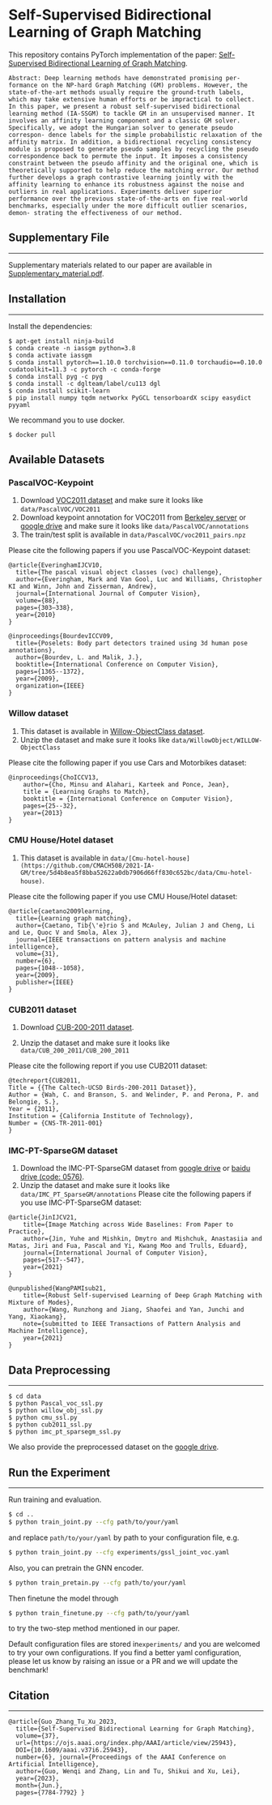 # Self-Supervised Bidirectional Learning of Graph Matching
This repository contains PyTorch implementation of the paper: [Self-Supervised Bidirectional Learning of Graph Matching](https://ojs.aaai.org/index.php/AAAI/article/view/25943).

`Abstract: Deep learning methods have demonstrated promising per- formance on the NP-hard Graph Matching (GM) problems. However, the state-of-the-art methods usually require the ground-truth labels, which may take extensive human efforts or be impractical to collect. In this paper, we present a robust self-supervised bidirectional learning method (IA-SSGM) to tackle GM in an unsupervised manner. It involves an affinity learning component and a classic GM solver. Specifically, we adopt the Hungarian solver to generate pseudo correspon- dence labels for the simple probabilistic relaxation of the affinity matrix. In addition, a bidirectional recycling consistency module is proposed to generate pseudo samples by recycling the pseudo correspondence back to permute the input. It imposes a consistency constraint between the pseudo affinity and the original one, which is theoretically supported to help reduce the matching error. Our method further develops a graph contrastive learning jointly with the affinity learning to enhance its robustness against the noise and outliers in real applications. Experiments deliver superior performance over the previous state-of-the-arts on five real-world benchmarks, especially under the more difficult outlier scenarios, demon- strating the effectiveness of our method.`

## Supplementary File 
***
Supplementary materials related to our paper are available in [Supplementary_material.pdf]([https://](https://github.com/CMACH508/IA-SSGM/blob/main/Supplementary_material.pdf)).

## Installation
***
Install the dependencies:
```
$ apt-get install ninja-build
$ conda create -n iassgm python=3.8
$ conda activate iassgm
$ conda install pytorch==1.10.0 torchvision==0.11.0 torchaudio==0.10.0 cudatoolkit=11.3 -c pytorch -c conda-forge
$ conda install pyg -c pyg
$ conda install -c dglteam/label/cu113 dgl
$ conda install scikit-learn
$ pip install numpy tqdm networkx PyGCL tensorboardX scipy easydict pyyaml
```
We recommand you to use docker.
```
$ docker pull 
```
## Available Datasets
### PascalVOC-Keypoint

1. Download [VOC2011 dataset](http://host.robots.ox.ac.uk/pascal/VOC/voc2011/index.html) and make sure it looks like `data/PascalVOC/VOC2011` 
1. Download keypoint annotation for VOC2011 from [Berkeley server](https://www2.eecs.berkeley.edu/Research/Projects/CS/vision/shape/poselets/voc2011_keypoints_Feb2012.tgz) or [google drive](https://drive.google.com/open?id=1D5o8rmnY1-DaDrgAXSygnflX5c-JyUWR) and make sure it looks like `data/PascalVOC/annotations`
1. The train/test split is available in `data/PascalVOC/voc2011_pairs.npz`



Please cite the following papers if you use PascalVOC-Keypoint dataset:
```
@article{EveringhamIJCV10,
  title={The pascal visual object classes (voc) challenge},
  author={Everingham, Mark and Van Gool, Luc and Williams, Christopher KI and Winn, John and Zisserman, Andrew},
  journal={International Journal of Computer Vision},
  volume={88},
  pages={303–338},
  year={2010}
}

@inproceedings{BourdevICCV09,
  title={Poselets: Body part detectors trained using 3d human pose annotations},
  author={Bourdev, L. and Malik, J.},
  booktitle={International Conference on Computer Vision},
  pages={1365--1372},
  year={2009},
  organization={IEEE}
}
```

### Willow dataset

1. This dataset is available in [Willow-ObjectClass dataset](http://www.di.ens.fr/willow/research/graphlearning/WILLOW-ObjectClass_dataset.zip).
2. Unzip the dataset and make sure it looks like ``data/WillowObject/WILLOW-ObjectClass``

Please cite the following paper if you use Cars and Motorbikes dataset:
```
@inproceedings{ChoICCV13,
    author={Cho, Minsu and Alahari, Karteek and Ponce, Jean},
    title = {Learning Graphs to Match},
    booktitle = {International Conference on Computer Vision},
    pages={25--32},
    year={2013}
}
```

### CMU House/Hotel dataset

1. This dataset is available in `data/[Cmu-hotel-house](https://github.com/CMACH508/2021-IA-GM/tree/5d4b8ea5f8bba52622a0db7906d66ff830c652bc/data/Cmu-hotel-house)`.

Please cite the following paper if you use CMU House/Hotel dataset:
```
@article{caetano2009learning,
  title={Learning graph matching},
  author={Caetano, Tib{\'e}rio S and McAuley, Julian J and Cheng, Li and Le, Quoc V and Smola, Alex J},
  journal={IEEE transactions on pattern analysis and machine intelligence},
  volume={31},
  number={6},
  pages={1048--1058},
  year={2009},
  publisher={IEEE}
}
```

### CUB2011 dataset

1. Download [CUB-200-2011 dataset](http://www.vision.caltech.edu/visipedia-data/CUB-200-2011/CUB_200_2011.tgz).
       
2.  Unzip the dataset and make sure it looks like ``data/CUB_200_2011/CUB_200_2011``

Please cite the following report if you use CUB2011 dataset:
```
@techreport{CUB2011,
Title = {{The Caltech-UCSD Birds-200-2011 Dataset}},
Author = {Wah, C. and Branson, S. and Welinder, P. and Perona, P. and Belongie, S.},
Year = {2011},
Institution = {California Institute of Technology},
Number = {CNS-TR-2011-001}
}
```

### IMC-PT-SparseGM dataset
1. Download the IMC-PT-SparseGM dataset from [google drive](https://drive.google.com/file/d/1Po9pRMWXTqKK2ABPpVmkcsOq-6K_2v-B/view?usp=sharing) or [baidu drive (code: 0576)](https://pan.baidu.com/s/1hlJdIFp4rkiz1Y-gztyHIw).
2. Unzip the dataset and make sure it looks like ``data/IMC_PT_SparseGM/annotations``
 Please cite the following papers if you use IMC-PT-SparseGM dataset:
```
@article{JinIJCV21,
    title={Image Matching across Wide Baselines: From Paper to Practice},
    author={Jin, Yuhe and Mishkin, Dmytro and Mishchuk, Anastasiia and Matas, Jiri and Fua, Pascal and Yi, Kwang Moo and Trulls, Eduard},
    journal={International Journal of Computer Vision},
    pages={517--547},
    year={2021}
}

@unpublished{WangPAMIsub21,
    title={Robust Self-supervised Learning of Deep Graph Matching with Mixture of Modes},
    author={Wang, Runzhong and Jiang, Shaofei and Yan, Junchi and Yang, Xiaokang},
    note={submitted to IEEE Transactions of Pattern Analysis and Machine Intelligence},
    year={2021}
}
```

## Data Preprocessing
***
```
$ cd data
$ python Pascal_voc_ssl.py
$ python willow_obj_ssl.py
$ python cmu_ssl.py
$ python cub2011_ssl.py
$ python imc_pt_sparsegm_ssl.py
```

We also provide the preprocessed dataset on the [google drive](https://).

## Run the Experiment
***
Run training and evaluation.
```bash
$ cd ..
$ python train_joint.py --cfg path/to/your/yaml
```

and replace ``path/to/your/yaml`` by path to your configuration file, e.g.
```bash
$ python train_joint.py --cfg experiments/gssl_joint_voc.yaml
```

Also, you can pretrain the GNN encoder.
```bash
$ python train_pretain.py --cfg path/to/your/yaml
```
Then finetune the model through
```bash
$ python train_finetune.py --cfg path/to/your/yaml
```
to try the two-step method mentioned in our paper.

Default configuration files are stored in``experiments/`` and you are welcomed to try your own configurations. If you find a better yaml configuration, please let us know by raising an issue or a PR and we will update the benchmark!


## Citation
***
```
@article{Guo_Zhang_Tu_Xu_2023,
  title={Self-Supervised Bidirectional Learning for Graph Matching},
  volume={37},
  url={https://ojs.aaai.org/index.php/AAAI/article/view/25943},
  DOI={10.1609/aaai.v37i6.25943},
  number={6}, journal={Proceedings of the AAAI Conference on Artificial Intelligence},
  author={Guo, Wenqi and Zhang, Lin and Tu, Shikui and Xu, Lei},
  year={2023},
  month={Jun.},
  pages={7784-7792} }
```
